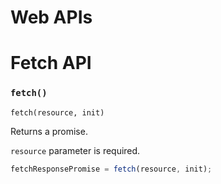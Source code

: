 # Web APIs

<!-- TOC -->


# Fetch API


### `fetch()`
`fetch(resource, init)` 

Returns a promise.

`resource` parameter is required.

```javascript
fetchResponsePromise = fetch(resource, init);
```
